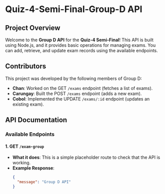 # Quiz-4-Semi-Final-Group-D API

## Project Overview
Welcome to the **Group D API** for the **Quiz-4 Semi-Final**! This API is built using Node.js, and it provides basic operations for managing exams. You can add, retrieve, and update exam records using the available endpoints.

## Contributors
This project was developed by the following members of Group D:
- **Chan**: Worked on the GET `/exams` endpoint (fetches a list of exams).
- **Carungay**: Built the POST `/exams` endpoint (adds a new exam).
- **Cobol**: Implemented the UPDATE `/exams/:id` endpoint (updates an existing exam).

## API Documentation

### Available Endpoints

#### 1. GET `/exam-group`
- **What it does**: This is a simple placeholder route to check that the API is working.
- **Example Response**:
  ```json
  {
    "message": "Group D API"
  }
